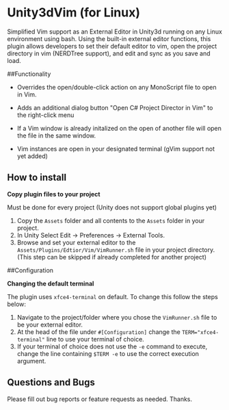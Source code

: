 # Unity3dVim (for Linux)

Simplified Vim support as an External Editor in Unity3d running on any Linux environment using bash. Using the built-in external editor functions, this plugin allows developers to set their default editor to vim, open the project directory in vim (NERDTree support), and edit and sync as you save and load.

##Functionality

- Overrides the open/double-click action on any MonoScript file to open in Vim.

- Adds an additional dialog button "Open C# Project Director in Vim" to the right-click menu

- If a Vim window is already initalized on the open of another file will open the file in the same window.

- Vim instances are open in your designated terminal (gVim support not yet added)

## How to install

**Copy plugin files to your project**

Must be done for every project (Unity does not support global plugins yet)

1. Copy the `Assets` folder and all contents to the `Assets` folder in your project.
2. In Unity Select Edit &rarr; Preferences &rarr; External Tools.
3. Browse and set your external editor to the `Assets/Plugins/Edtior/Vim/VimRunner.sh` file in your project directory. (This step can be skipped if already completed for another project)

##Configuration

**Changing the default terminal**

The plugin uses `xfce4-terminal` on default. To change this follow the steps below:

1. Navigate to the project/folder where you chose the `VimRunner.sh` file to be your external editor.
2. At the head of the file under `#[Configuration]` change the `TERM="xfce4-terminal"` line to use your terminal of choice.
3. If your terminal of choice does not use the `-e` command to execute, change the line containing `$TERM -e` to use the correct execution argument.

## Questions and Bugs
Please fill out bug reports or feature requests as needed. Thanks.